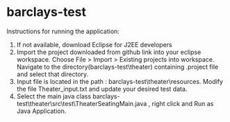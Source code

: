 # barclays-test
Instructions for running the application:
 
 1) If not available, download Eclipse for J2EE developers
 2) Import the project downloaded from github link into your eclipse workspace. Choose File > Import > Existing projects into workspace. Navigate to the directory(barclays-test\theater) containing .project file and select that directory.
 3) Input file is located in the path : barclays-test\theater\resources. Modify the file Theater_input.txt and update your desired test data.
 4) Select the main java class barclays-test\theater\src\test\TheaterSeatingMain.java , right click and Run as Java Application.
